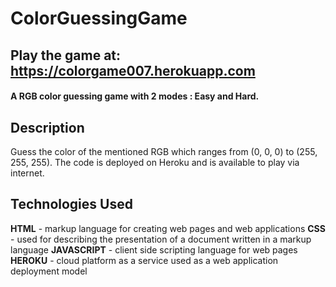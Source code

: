 # ColorGuessingGame


## Play the game at: https://colorgame007.herokuapp.com 

#### A RGB color guessing game with 2 modes : Easy and Hard.

## Description

Guess the color of the mentioned RGB which ranges from (0, 0, 0) to (255, 255, 255). The code is deployed on Heroku and is available to play via internet.

## Technologies Used

**HTML** - markup language for creating web pages and web applications
**CSS** - used for describing the presentation of a document written in a markup language
**JAVASCRIPT** - client side scripting language for web pages
**HEROKU** - cloud platform as a service used as a web application deployment model
